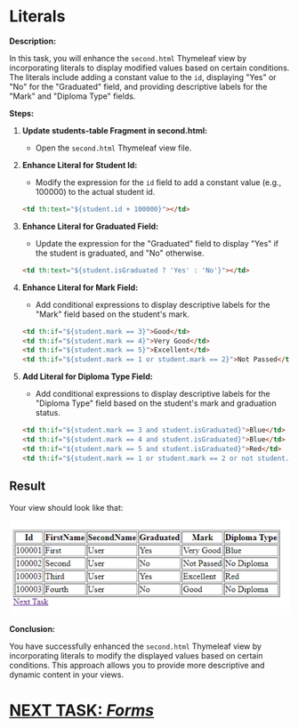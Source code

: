 # Literals

**Description:**

In this task, you will enhance the `second.html` Thymeleaf view by incorporating literals to display modified values based on certain conditions. The literals include adding a constant value to the `id`, displaying "Yes" or "No" for the "Graduated" field, and providing descriptive labels for the "Mark" and "Diploma Type" fields.

**Steps:**

1. **Update students-table Fragment in second.html:**
    - Open the `second.html` Thymeleaf view file.

2. **Enhance Literal for Student Id:**
    - Modify the expression for the `id` field to add a constant value (e.g., 100000) to the actual student id.

   ```html
   <td th:text="${student.id + 100000}"></td>
   ```

3. **Enhance Literal for Graduated Field:**
    - Update the expression for the "Graduated" field to display "Yes" if the student is graduated, and "No" otherwise.

   ```html
   <td th:text="${student.isGraduated ? 'Yes' : 'No'}"></td>
   ```

4. **Enhance Literal for Mark Field:**
    - Add conditional expressions to display descriptive labels for the "Mark" field based on the student's mark.

   ```html
   <td th:if="${student.mark == 3}">Good</td>
   <td th:if="${student.mark == 4}">Very Good</td>
   <td th:if="${student.mark == 5}">Excellent</td>
   <td th:if="${student.mark == 1 or student.mark == 2}">Not Passed</td>
   ```

5. **Add Literal for Diploma Type Field:**
    - Add conditional expressions to display descriptive labels for the "Diploma Type" field based on the student's mark and graduation status.

   ```html
   <td th:if="${student.mark == 3 and student.isGraduated}">Blue</td>
   <td th:if="${student.mark == 4 and student.isGraduated}">Blue</td>
   <td th:if="${student.mark == 5 and student.isGraduated}">Red</td>
   <td th:if="${student.mark == 1 or student.mark == 2 or not student.isGraduated}">No Diploma</td>
   ```

## Result
Your view should look like that:

![second-view-enhanced.png](../../../srcs/thymeleaf/second-view-enhanced.png)

**Conclusion:**

You have successfully enhanced the `second.html` Thymeleaf view by incorporating literals to modify the displayed values based on certain conditions. This approach allows you to provide more descriptive and dynamic content in your views.

# [NEXT TASK: *Forms*](forms.md)